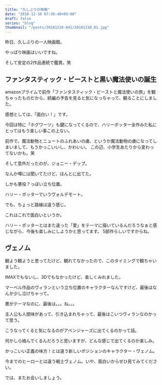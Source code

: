 ```yaml
---
title: "久しぶりの映画"
date: "2018-12-10 07:30:40+09:00"
draft: false
series: "blog"
thumbnail: "/posts/20181210-841/20181210_01.jpg"
---
```

昨日、久しぶりの一人映画館。

やっぱり映画はいいですね。

そして安定の2作品連続で鑑賞。笑
<h2>ファンタスティック・ビーストと黒い魔法使いの誕生</h2>
amazonプライムで前作「ファンタスティック・ビーストと魔法使いの旅」を観ちゃったものだから、続編の予告を見ると気になっちゃって、観ることにしました。

感想としては、「面白い！」です。

今回は特に「ホグワーツ」も鍵になってくるので、ハリーポッター全作みた私にとってはもう楽しい事この上ない。

前作で、魔法動物とニュートのふれあいの虜、というか魔法動物の虜になってしまいまして、もうかっこいいし、かわいい。
この辺、小学生あたりから変わってないかも。笑

そして意外だったのが、ジョニー・デップ。

なんか噂には聞いてたけど、ほんとに出てた。

しかも悪役？っぽい立ち位置。

ハリー・ポッターでいうヴォルデモート。

でも、ちょっと路線は違う感じ。

これはこれで面白いというか。

ハリー・ポッターとはまた違った「愛」をテーマに描いているんだろうなぁと感じながら、今後も楽しみにしようかと思ってます。
5部作らしいですからね。
<h2>ヴェノム</h2>
観よう観ようと思ってたけど、観れてなかったので、このタイミングで観ちゃいました。

IMAXでもないし、3Dでもなかったけど、楽しくみれました。

マーベル作品のヴィランという立ち位置のキャラクターなんですけど、最後はなんか少し泣けちゃって。

悪がテーマなのに、最後は。。。ね。。。

主人公も人間味があって、引き込まれちゃって、最後はこいつヴィランなのかって思う。

こうなってくると気になるのがアベンジャーズに出てくるのかって話。

何かしら絡んでくるんだろうと思いますが、どんな感じで出てくるのか楽しみ。

かっこいい正義の味方！とは違う新しいポジションのキャラクター・ヴェノム。

今までのヒーローとは違う戦士ヴェノム。いや、面白いからぜひ見てみてください。

では、またお会いしましょう。